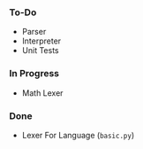### To-Do
- Parser
- Interpreter
- Unit Tests

### In Progress
- Math Lexer

### Done
- Lexer For Language (`basic.py`)
